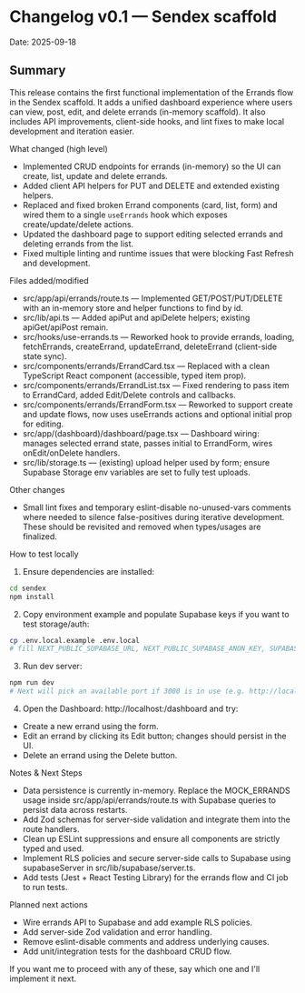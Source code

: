 # Changelog v0.1 — Sendex scaffold

Date: 2025-09-18

Summary
-------
This release contains the first functional implementation of the Errands flow in the Sendex scaffold. It adds a unified dashboard experience where users can view, post, edit, and delete errands (in-memory scaffold). It also includes API improvements, client-side hooks, and lint fixes to make local development and iteration easier.

What changed (high level)
- Implemented CRUD endpoints for errands (in-memory) so the UI can create, list, update and delete errands.
- Added client API helpers for PUT and DELETE and extended existing helpers.
- Replaced and fixed broken Errand components (card, list, form) and wired them to a single `useErrands` hook which exposes create/update/delete actions.
- Updated the dashboard page to support editing selected errands and deleting errands from the list.
- Fixed multiple linting and runtime issues that were blocking Fast Refresh and development.

Files added/modified
- src/app/api/errands/route.ts — Implemented GET/POST/PUT/DELETE with an in-memory store and helper functions to find by id.
- src/lib/api.ts — Added apiPut and apiDelete helpers; existing apiGet/apiPost remain.
- src/hooks/use-errands.ts — Reworked hook to provide errands, loading, fetchErrands, createErrand, updateErrand, deleteErrand (client-side state sync).
- src/components/errands/ErrandCard.tsx — Replaced with a clean TypeScript React component (accessible, typed item prop).
- src/components/errands/ErrandList.tsx — Fixed rendering to pass item to ErrandCard, added Edit/Delete controls and callbacks.
- src/components/errands/ErrandForm.tsx — Reworked to support create and update flows, now uses useErrands actions and optional initial prop for editing.
- src/app/(dashboard)/dashboard/page.tsx — Dashboard wiring: manages selected errand state, passes initial to ErrandForm, wires onEdit/onDelete handlers.
- src/lib/storage.ts — (existing) upload helper used by form; ensure Supabase Storage env variables are set to fully test uploads.

Other changes
- Small lint fixes and temporary eslint-disable no-unused-vars comments where needed to silence false-positives during iterative development. These should be revisited and removed when types/usages are finalized.

How to test locally
1. Ensure dependencies are installed:

```bash
cd sendex
npm install
```

2. Copy environment example and populate Supabase keys if you want to test storage/auth:

```bash
cp .env.local.example .env.local
# fill NEXT_PUBLIC_SUPABASE_URL, NEXT_PUBLIC_SUPABASE_ANON_KEY, SUPABASE_SERVICE_ROLE_KEY
```

3. Run dev server:

```bash
npm run dev
# Next will pick an available port if 3000 is in use (e.g. http://localhost:3001)
```

4. Open the Dashboard: http://localhost:<port>/dashboard and try:
- Create a new errand using the form.
- Edit an errand by clicking its Edit button; changes should persist in the UI.
- Delete an errand using the Delete button.

Notes & Next Steps
- Data persistence is currently in-memory. Replace the MOCK_ERRANDS usage inside src/app/api/errands/route.ts with Supabase queries to persist data across restarts.
- Add Zod schemas for server-side validation and integrate them into the route handlers.
- Clean up ESLint suppressions and ensure all components are strictly typed and used.
- Implement RLS policies and secure server-side calls to Supabase using supabaseServer in src/lib/supabase/server.ts.
- Add tests (Jest + React Testing Library) for the errands flow and CI job to run tests.

Planned next actions
- Wire errands API to Supabase and add example RLS policies.
- Add server-side Zod validation and error handling.
- Remove eslint-disable comments and address underlying causes.
- Add unit/integration tests for the dashboard CRUD flow.

If you want me to proceed with any of these, say which one and I'll implement it next.
